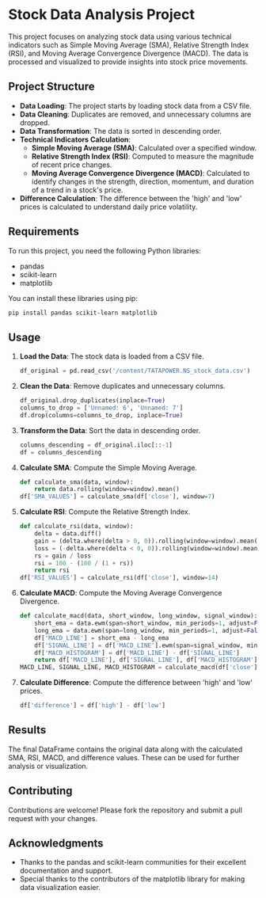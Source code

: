 # Stock Data Analysis Project

This project focuses on analyzing stock data using various technical indicators such as Simple Moving Average (SMA), Relative Strength Index (RSI), and Moving Average Convergence Divergence (MACD). The data is processed and visualized to provide insights into stock price movements.

## Project Structure

- **Data Loading**: The project starts by loading stock data from a CSV file.
- **Data Cleaning**: Duplicates are removed, and unnecessary columns are dropped.
- **Data Transformation**: The data is sorted in descending order.
- **Technical Indicators Calculation**:
  - **Simple Moving Average (SMA)**: Calculated over a specified window.
  - **Relative Strength Index (RSI)**: Computed to measure the magnitude of recent price changes.
  - **Moving Average Convergence Divergence (MACD)**: Calculated to identify changes in the strength, direction, momentum, and duration of a trend in a stock's price.
- **Difference Calculation**: The difference between the 'high' and 'low' prices is calculated to understand daily price volatility.

## Requirements

To run this project, you need the following Python libraries:

- pandas
- scikit-learn
- matplotlib

You can install these libraries using pip:

```bash
pip install pandas scikit-learn matplotlib
```

## Usage

1. **Load the Data**: The stock data is loaded from a CSV file.
   ```python
   df_original = pd.read_csv('/content/TATAPOWER.NS_stock_data.csv')
   ```

2. **Clean the Data**: Remove duplicates and unnecessary columns.
   ```python
   df_original.drop_duplicates(inplace=True)
   columns_to_drop = ['Unnamed: 6', 'Unnamed: 7']
   df.drop(columns=columns_to_drop, inplace=True)
   ```

3. **Transform the Data**: Sort the data in descending order.
   ```python
   columns_descending = df_original.iloc[::-1]
   df = columns_descending
   ```

4. **Calculate SMA**: Compute the Simple Moving Average.
   ```python
   def calculate_sma(data, window):
       return data.rolling(window=window).mean()
   df['SMA_VALUES'] = calculate_sma(df['close'], window=7)
   ```

5. **Calculate RSI**: Compute the Relative Strength Index.
   ```python
   def calculate_rsi(data, window):
       delta = data.diff()
       gain = (delta.where(delta > 0, 0)).rolling(window=window).mean()
       loss = (-delta.where(delta < 0, 0)).rolling(window=window).mean()
       rs = gain / loss
       rsi = 100 - (100 / (1 + rs))
       return rsi
   df['RSI_VALUES'] = calculate_rsi(df['close'], window=14)
   ```

6. **Calculate MACD**: Compute the Moving Average Convergence Divergence.
   ```python
   def calculate_macd(data, short_window, long_window, signal_window):
       short_ema = data.ewm(span=short_window, min_periods=1, adjust=False).mean()
       long_ema = data.ewm(span=long_window, min_periods=1, adjust=False).mean()
       df['MACD_LINE'] = short_ema - long_ema
       df['SIGNAL_LINE'] = df['MACD_LINE'].ewm(span=signal_window, min_periods=1, adjust=False).mean()
       df['MACD_HISTOGRAM'] = df['MACD_LINE'] - df['SIGNAL_LINE']
       return df['MACD_LINE'], df['SIGNAL_LINE'], df['MACD_HISTOGRAM']
   MACD_LINE, SIGNAL_LINE, MACD_HISTOGRAM = calculate_macd(df['close'], 12, 26, 9)
   ```

7. **Calculate Difference**: Compute the difference between 'high' and 'low' prices.
   ```python
   df['difference'] = df['high'] - df['low']
   ```

## Results

The final DataFrame contains the original data along with the calculated SMA, RSI, MACD, and difference values. These can be used for further analysis or visualization.

## Contributing

Contributions are welcome! Please fork the repository and submit a pull request with your changes.


## Acknowledgments

- Thanks to the pandas and scikit-learn communities for their excellent documentation and support.
- Special thanks to the contributors of the matplotlib library for making data visualization easier.
